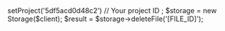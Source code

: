 <?php

use Appwrite\Client;
use Appwrite\Services\Storage;

$client = new Client();

$client
    ->setProject('5df5acd0d48c2') // Your project ID
;

$storage = new Storage($client);

$result = $storage->deleteFile('[FILE_ID]');